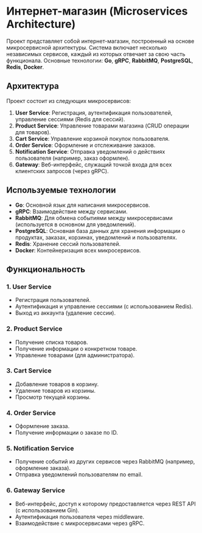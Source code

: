 # Интернет-магазин (Microservices Architecture)

Проект представляет собой интернет-магазин, построенный на основе микросервисной архитектуры. Система включает несколько независимых сервисов, каждый из которых отвечает за свою часть функционала. Основные технологии: **Go**, **gRPC**, **RabbitMQ**, **PostgreSQL**, **Redis**, **Docker**.

## Архитектура

Проект состоит из следующих микросервисов:

1. **User Service**: Регистрация, аутентификация пользователей, управление сессиями (Redis для сессий).
2. **Product Service**: Управление товарами магазина (CRUD операции для товаров).
3. **Cart Service**: Управление корзиной покупок пользователя.
4. **Order Service**: Оформление и отслеживание заказов.
5. **Notification Service**: Отправка уведомлений о действиях пользователя (например, заказ оформлен).
6. **Gateway**: Веб-интерфейс, служащий точкой входа для всех клиентских запросов (через gRPC).

## Используемые технологии

- **Go**: Основной язык для написания микросервисов.
- **gRPC**: Взаимодействие между сервисами.
- **RabbitMQ**: Для обмена событиями между микросервисами (используется в основном для уведомлений).
- **PostgreSQL**: Основная база данных для хранения информации о продуктах, заказах, корзинах, уведомлений и пользователях.
- **Redis**: Хранение сессий пользователей.
- **Docker**: Контейнеризация всех микросервисов.

## Функциональность

### 1. User Service
- Регистрация пользователей.
- Аутентификация и управление сессиями (с использованием Redis).
- Выход из аккаунта (удаление сессии).

### 2. Product Service
- Получение списка товаров.
- Получение информации о конкретном товаре.
- Управление товарами (для администратора).

### 3. Cart Service
- Добавление товаров в корзину.
- Удаление товаров из корзины.
- Просмотр текущей корзины.

### 4. Order Service
- Оформление заказа.
- Получение информации о заказе по ID.

### 5. Notification Service
- Получение событий из других сервисов через RabbitMQ (например, оформление заказа).
- Отправка уведомлений пользователям по email.

### 6. Gateway Service
- Веб-интерфейс, доступ к которому предоставляется через REST API (с использованием Gin).
- Аутентификация пользователя через middleware.
- Взаимодействие с микросервисами через gRPC.

